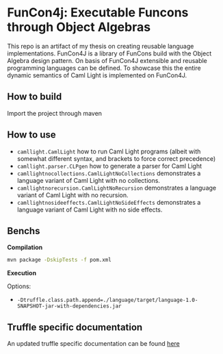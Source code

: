 # FunCon4j: Executable Funcons through Object Algebras

This repo is an artifact of my thesis on creating reusable language implementations. FunCon4J is a library of FunCons build with the Object Algebra design pattern. On basis of FunCon4J extensible and reusable programming languages can be defined. To showcase this the entire dynamic semantics of Caml Light is implemented on FunCon4J. 

## How to build

Import the project through maven

## How to use

* `camllight.CamlLight` how to run Caml Light programs (albeit with somewhat different syntax, and brackets to force correct precedence)
* `camllight.parser.CLPgen` how to generate a parser for Caml Light
* `camllightnocollections.CamlLightNoCollections` demonstrates a language variant of Caml Light with no collections.
* `camllightnorecursion.CamlLightNoRecursion` demonstrates a language variant of Caml Light with no recursion.
* `camllightnosideeffects.CamlLightNoSideEffects` demonstrates a language variant of Caml Light with no side effects.

## Benchs

**Compilation**

```bash
mvn package -DskipTests -f pom.xml
```

**Execution**

Options: 
- `-Dtruffle.class.path.append=./language/target/language-1.0-SNAPSHOT-jar-with-dependencies.jar`

## Truffle specific documentation

An updated truffle specific documentation can be found [here](./Truffle.md)